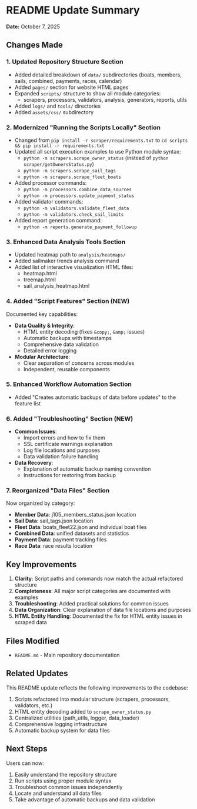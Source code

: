 # README Update Summary

**Date:** October 7, 2025

## Changes Made

### 1. Updated Repository Structure Section
- Added detailed breakdown of `data/` subdirectories (boats, members, sails, combined, payments, races, calendar)
- Added `pages/` section for website HTML pages
- Expanded `scripts/` structure to show all module categories:
  - scrapers, processors, validators, analysis, generators, reports, utils
- Added `logs/` and `tools/` directories
- Added `assets/css/` subdirectory

### 2. Modernized "Running the Scripts Locally" Section
- Changed from `pip install -r scraper/requirements.txt` to `cd scripts && pip install -r requirements.txt`
- Updated all script execution examples to use Python module syntax:
  - `python -m scrapers.scrape_owner_status` (instead of `python scraper/getOwnersStatus.py`)
  - `python -m scrapers.scrape_sail_tags`
  - `python -m scrapers.scrape_fleet_boats`
- Added processor commands:
  - `python -m processors.combine_data_sources`
  - `python -m processors.update_payment_status`
- Added validator commands:
  - `python -m validators.validate_fleet_data`
  - `python -m validators.check_sail_limits`
- Added report generation command:
  - `python -m reports.generate_payment_followup`

### 3. Enhanced Data Analysis Tools Section
- Updated heatmap path to `analysis/heatmaps/`
- Added sailmaker trends analysis command
- Added list of interactive visualization HTML files:
  - heatmap.html
  - treemap.html
  - sail_analysis_heatmap.html

### 4. Added "Script Features" Section (NEW)
Documented key capabilities:
- **Data Quality & Integrity**:
  - HTML entity decoding (fixes `&copy;`, `&amp;` issues)
  - Automatic backups with timestamps
  - Comprehensive data validation
  - Detailed error logging
- **Modular Architecture**:
  - Clear separation of concerns across modules
  - Independent, reusable components

### 5. Enhanced Workflow Automation Section
- Added "Creates automatic backups of data before updates" to the feature list

### 6. Added "Troubleshooting" Section (NEW)
- **Common Issues**:
  - Import errors and how to fix them
  - SSL certificate warnings explanation
  - Log file locations and purposes
  - Data validation failure handling
- **Data Recovery**:
  - Explanation of automatic backup naming convention
  - Instructions for restoring from backup

### 7. Reorganized "Data Files" Section
Now organized by category:
- **Member Data**: j105_members_status.json location
- **Sail Data**: sail_tags.json location
- **Fleet Data**: boats_fleet22.json and individual boat files
- **Combined Data**: unified datasets and statistics
- **Payment Data**: payment tracking files
- **Race Data**: race results location

## Key Improvements

1. **Clarity**: Script paths and commands now match the actual refactored structure
2. **Completeness**: All major script categories are documented with examples
3. **Troubleshooting**: Added practical solutions for common issues
4. **Data Organization**: Clear explanation of data file locations and purposes
5. **HTML Entity Handling**: Documented the fix for HTML entity issues in scraped data

## Files Modified

- `README.md` - Main repository documentation

## Related Updates

This README update reflects the following improvements to the codebase:
1. Scripts refactored into modular structure (scrapers, processors, validators, etc.)
2. HTML entity decoding added to `scrape_owner_status.py`
3. Centralized utilities (path_utils, logger, data_loader)
4. Comprehensive logging infrastructure
5. Automatic backup system for data files

## Next Steps

Users can now:
1. Easily understand the repository structure
2. Run scripts using proper module syntax
3. Troubleshoot common issues independently
4. Locate and understand all data files
5. Take advantage of automatic backups and data validation
